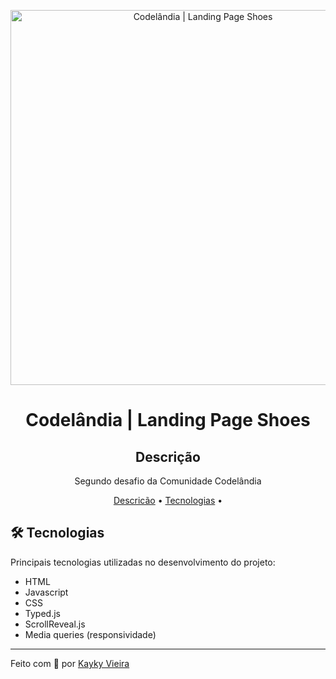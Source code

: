<p align="center">
  <img alt="Codelândia | Landing Page Shoes" src="img/jordan-shoes.gif" width="600px">
</p>

<h1 align="center">Codelândia | Landing Page Shoes</h1>

<h2 align="center">Descrição</h2><a name="descricao"></a>

<p align="center">
  Segundo desafio da Comunidade Codelândia 
</p>

<p align="center">
 <a href="#descricao">Descricão</a> •
 <a href="#tecnologias">Tecnologias</a> •
</p>

## 🛠️ Tecnologias<a name="tecnologias"></a>

Principais tecnologias utilizadas no desenvolvimento do projeto:

- HTML
- Javascript
- CSS
- Typed.js
- ScrollReveal.js
- Media queries (responsividade)
---

<p>Feito com 💙 por <a href="https://www.linkedin.com/in/kaykyvieraa/">Kayky Vieira</a></p>